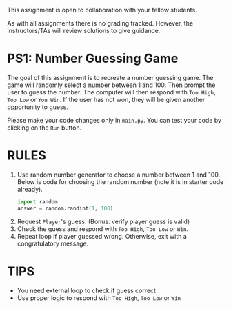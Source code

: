 This assignment is open to collaboration with your fellow students.

As with all assignments there is no grading tracked. However, the instructors/TAs will review solutions to give guidance. 

# PS1: Number Guessing Game
The goal of this assignment is to recreate a number guessing game. The game will randomly select a number between 1 and 100. Then prompt the user to guess the number. The computer will then respond with `Too High`, `Too Low` or `You Win`. If the user has not won, they will be given another opportunity to guess.

Please make your code changes only in `main.py`. You can test your code by clicking on the `Run` button.

# RULES
1. Use random number generator to choose a number between 1 and 100. Below is code for choosing the random number (note it is in starter code already).
   ```Python
   import random
   answer = random.randint(1, 100)
   ```
2. Request `Player`'s guess. (Bonus: verify player guess is valid)
3. Check the guess and respond with `Too High`, `Too Low` or `Win`.
4. Repeat loop if player guessed wrong. Otherwise, exit with a congratulatory message.

# TIPS
- You need external loop to check if guess correct
- Use proper logic to respond with `Too High`, `Too Low` or `Win`